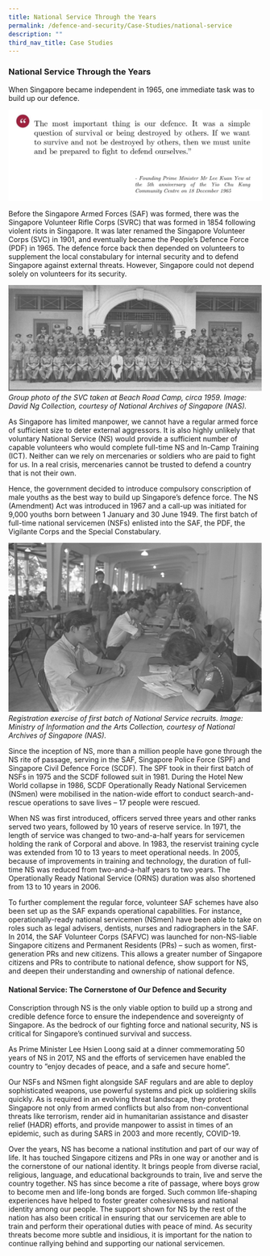 ```yaml
---
title: National Service Through the Years
permalink: /defence-and-security/Case-Studies/national-service
description: ""
third_nav_title: Case Studies
---
```

### National Service Through the Years

When Singapore became independent in 1965, one immediate task was to build up our defence. 

![Lee Kuan Yew quote SAF Singapore Armed Forces defence survival](/images/Defence/Defence%208a.jpg)

Before the Singapore Armed Forces (SAF) was formed, there was the Singapore Volunteer Rifle Corps (SVRC) that was formed in 1854 following violent riots in Singapore. It was later renamed the Singapore Volunteer Corps (SVC) in 1901, and eventually became the People’s Defence Force (PDF) in 1965. The defence force back then depended on volunteers to supplement the local constabulary for internal security and to defend Singapore against external threats. However, Singapore could not depend solely on volunteers for its security. 

![Singapore Volunteer Corps SVC](/images/Defence/SVC.jpg)
*Group photo of the SVC taken at Beach Road Camp, circa 1959. Image: David Ng Collection, courtesy of National Archives of Singapore (NAS).*

As Singapore has limited manpower, we cannot have a regular armed force of sufficient size to deter external aggressors. It is also highly unlikely that voluntary National Service (NS) would provide a sufficient number of capable volunteers who would complete full-time NS and In-Camp Training (ICT). Neither can we rely on mercenaries or soldiers who are paid to fight for us. In a real crisis, mercenaries cannot be trusted to defend a country that is not their own.
	
Hence, the government decided to introduce compulsory conscription of male youths as the best way to build up Singapore’s defence force. The NS (Amendment) Act was introduced in 1967 and a call-up was initiated for 9,000 youths born between 1 January and 30 June 1949. The first batch of full-time national servicemen (NSFs) enlisted into the SAF, the PDF, the Vigilante Corps and the Special Constabulary. 

![national service registration NS](/images/Defence/NS%20Registration.jpg)
*Registration exercise of first batch of National Service recruits. Image: Ministry of Information and the Arts Collection, courtesy of National Archives of Singapore (NAS).*

Since the inception of NS, more than a million people have gone through the NS rite of passage, serving in the SAF, Singapore Police Force (SPF) and Singapore Civil Defence Force (SCDF). The SPF took in their first batch of NSFs in 1975 and the SCDF followed suit in 1981. During the Hotel New World collapse in 1986, SCDF Operationally Ready National Servicemen (NSmen) were mobilised in the nation-wide effort to conduct search-and-rescue operations to save lives – 17 people were rescued.

When NS was first introduced, officers served three years and other ranks served two years, followed by 10 years of reserve service. In 1971, the length of service was changed to two-and-a-half years for servicemen holding the rank of Corporal and above. In 1983, the reservist training cycle was extended from 10 to 13 years to meet operational needs. In 2005, because of improvements in training and technology, the duration of full-time NS was reduced from two-and-a-half years to two years. The Operationally Ready National Service (ORNS) duration was also shortened from 13 to 10 years in 2006. 
	
To further complement the regular force, volunteer SAF schemes have also been set up as the SAF expands operational capabilities. For instance, operationally-ready national servicemen (NSmen) have been able to take on roles such as legal advisers, dentists, nurses and radiographers in the SAF. In 2014, the SAF Volunteer Corps (SAFVC) was launched for non-NS-liable Singapore citizens and Permanent Residents (PRs) – such as women, first-generation PRs and new citizens. This allows a greater number of Singapore citizens and PRs to contribute to national defence, show support for NS, and deepen their understanding and ownership of national defence.

####	National Service: The Cornerstone of Our Defence and Security 
Conscription through NS is the only viable option to build up a strong and credible defence force to ensure the independence and sovereignty of Singapore. As the bedrock of our fighting force and national security, NS is critical for Singapore’s continued survival and success. 
	
As Prime Minister Lee Hsien Loong said at a dinner commemorating 50 years of NS in 2017, NS and the efforts of servicemen have enabled the country to “enjoy decades of peace, and a safe and secure home”.
	
Our NSFs and NSmen fight alongside SAF regulars and are able to deploy sophisticated weapons, use powerful systems and pick up soldiering skills quickly. As is required in an evolving threat landscape, they protect Singapore not only from armed conflicts but also from non-conventional threats like terrorism, render aid in humanitarian assistance and disaster relief (HADR) efforts, and provide manpower to assist in times of an epidemic, such as during SARS in 2003 and more recently, COVID-19. 
	
Over the years, NS has become a national institution and part of our way of life. It has touched Singapore citizens and PRs in one way or another and is the cornerstone of our national identity. It brings people from diverse racial, religious, language, and educational backgrounds to train, live and serve the country together. NS has since become a rite of passage, where boys grow to become men and life-long bonds are forged. Such common life-shaping experiences have helped to foster greater cohesiveness and national identity among our people. The support shown for NS by the rest of the nation has also been critical in ensuring that our servicemen are able to train and perform their operational duties with peace of mind. As security threats become more subtle and insidious, it is important for the nation to continue rallying behind and supporting our national servicemen.